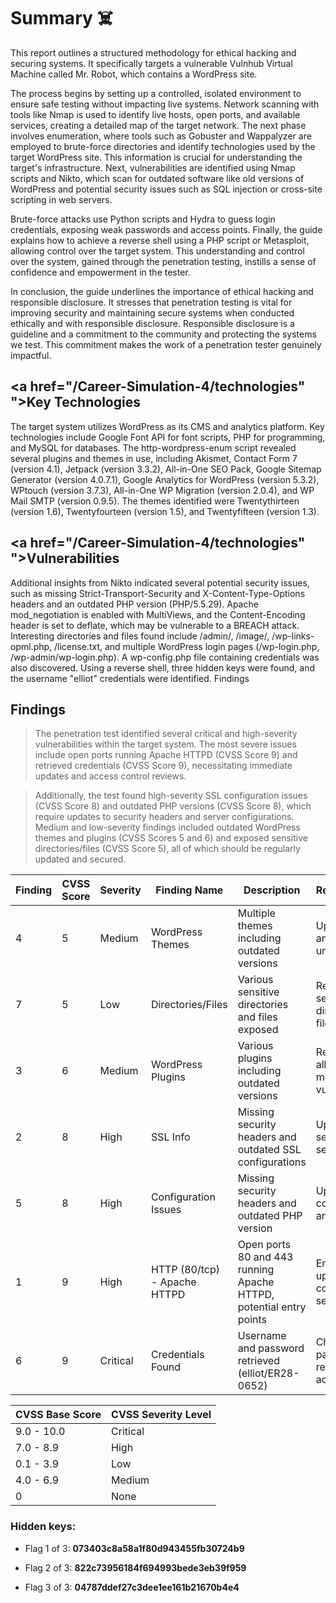 # Summary ☠️

This report outlines a structured methodology for ethical hacking and securing systems. It specifically targets a vulnerable Vulnhub Virtual Machine called Mr. Robot, which contains a WordPress site.

The process begins by setting up a controlled, isolated environment to ensure safe testing without impacting live systems. Network scanning with tools like Nmap is used to identify live hosts, open ports, and available services, creating a detailed map of the target network.
The next phase involves enumeration, where tools such as Gobuster and Wappalyzer are employed to brute-force directories and identify technologies used by the target WordPress site. This information is crucial for understanding the target's infrastructure. Next, vulnerabilities are identified using Nmap scripts and Nikto, which scan for outdated software like old versions of WordPress and potential security issues such as SQL injection or cross-site scripting in web servers.

Brute-force attacks use Python scripts and Hydra to guess login credentials, exposing weak passwords and access points. Finally, the guide explains how to achieve a reverse shell using a PHP script or Metasploit, allowing control over the target system. This understanding and control over the system, gained through the penetration testing, instills a sense of confidence and empowerment in the tester.

In conclusion, the guide underlines the importance of ethical hacking and responsible disclosure. It stresses that penetration testing is vital for improving security and maintaining secure systems when conducted ethically and with responsible disclosure. Responsible disclosure is a guideline and a commitment to the community and protecting the systems we test. This commitment makes the work of a penetration tester genuinely impactful.


## <a href="/Career-Simulation-4/technologies" ">Key Technologies</a>


The target system utilizes WordPress as its CMS and analytics platform. Key technologies include Google Font API for font scripts, PHP for programming, and MySQL for databases. The http-wordpress-enum script revealed several plugins and themes in use, including Akismet, Contact Form 7 (version 4.1), Jetpack (version 3.3.2), All-in-One SEO Pack, Google Sitemap Generator (version 4.0.7.1), Google Analytics for WordPress (version 5.3.2), WPtouch (version 3.7.3), All-in-One WP Migration (version 2.0.4), and WP Mail SMTP (version 0.9.5). The themes identified were Twentythirteen (version 1.6), Twentyfourteen (version 1.5), and Twentyfifteen (version 1.3).

## <a href="/Career-Simulation-4/technologies" ">Vulnerabilities</a>

Additional insights from Nikto indicated several potential security issues, such as missing Strict-Transport-Security and X-Content-Type-Options headers and an outdated PHP version (PHP/5.5.29). Apache mod_negotiation is enabled with MultiViews, and the Content-Encoding header is set to deflate, which may be vulnerable to a BREACH attack. Interesting directories and files found include /admin/, /image/, /wp-links-opml.php, /license.txt, and multiple WordPress login pages (/wp-login.php, /wp-admin/wp-login.php). A wp-config.php file containing credentials was also discovered. Using a reverse shell, three hidden keys were found, and the username "elliot" credentials were identified.
Findings

## Findings

>The penetration test identified several critical and high-severity vulnerabilities within the target system. The most severe issues include open ports running Apache HTTPD (CVSS Score 9) and retrieved credentials (CVSS Score 9), necessitating immediate updates and access control reviews. 

>Additionally, the test found high-severity SSL configuration issues (CVSS Score 8) and outdated PHP versions (CVSS Score 8), which require updates to security headers and server configurations. Medium and low-severity findings included outdated WordPress themes and plugins (CVSS Scores 5 and 6) and exposed sensitive directories/files (CVSS Score 5), all of which should be regularly updated and secured.

| Finding | CVSS Score | Severity | Finding Name                 | Description                                                        | Recommendation                                               |
| ------- | ---------- | -------- | ---------------------------- | ------------------------------------------------------------------ | ------------------------------------------------------------ |
| 4       | 5          | Medium   | WordPress Themes             | Multiple themes including outdated versions                        | Update themes and remove unused ones                         |
| 7       | 5          | Low      | Directories/Files            | Various sensitive directories and files exposed                    | Restrict access to sensitive directories and files           |
| 3       | 6          | Medium   | WordPress Plugins            | Various plugins including outdated versions                        | Regularly update all plugins and monitor for vulnerabilities |
| 2       | 8          | High     | SSL Info                     | Missing security headers and outdated SSL configurations           | Update SSL/TLS settings and add security headers             |
| 5       | 8          | High     | Configuration Issues         | Missing security headers and outdated PHP version                  | Update server configurations and PHP version                 |
| 1       | 9          | High     | HTTP (80/tcp) - Apache HTTPD | Open ports 80 and 443 running Apache HTTPD, potential entry points | Ensure Apache is up-to-date and configure security headers   |
| 6       | 9          | Critical | Credentials Found            | Username and password retrieved (elliot/ER28-0652)                 | Change all passwords and review user access controls         |




| CVSS Base Score | CVSS Severity Level |
| --------------- | ------------------- |
| 9.0 - 10.0      | Critical            |
| 7.0 - 8.9       | High                |
| 0.1 - 3.9       | Low                 |
| 4.0 - 6.9       | Medium              |
| 0               | None                |


### **Hidden keys**:

- Flag 1 of 3: **073403c8a58a1f80d943455fb30724b9**  

- Flag 2 of 3: **822c73956184f694993bede3eb39f959**

- Flag 3 of 3: **04787ddef27c3dee1ee161b21670b4e4**
